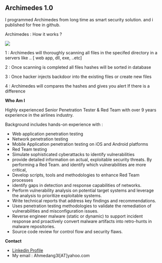 ## Archimedes 1.0

I programmed Archimedes from long time as smart security solution. and i published for free in github.


Archimedes : How it works ?


![](https://i.imgur.com/RrFURnp.png)

1 : Archimedes will thoroughly scanning all files in the specifed directory in a servers like .. [ web app, dll, exe, ..etc]

2 : Once scanning is completed all files hashes will be sorted in database

3 : Once hacker injects backdoor into the existing files or create new files

4 : Archimedes will compares the hashes and gives you alert If there is a difference


**Who Am I**

Highly experienced Senior Penetration Tester & Red Team with over 9 years experience in the airlines industry.

Background includes hands-on experience with :

- Web application penetration testing
- Network penetration testing
- Mobile Application penetration testing on iOS and Android platforms
- Red Team testing
- Simulate sophisticated cyberattacks to identify vulnerabilities
- provide detailed information on actual, exploitable security threats. By performing a Red Team. and identify which vulnerabilities are more critical,
- Develop scripts, tools and methodologies to enhance Red Team processes
- identify gaps in detection and response capabilities of networks.
- Perform vulnerability analysis on potential target systems and leverage the analysis to prioritize exploitable systems.
- Write technical reports that address key findings and recommendations. 
- Uses penetration testing methodologies to validate the remediation of vulnerabilities and misconfiguration issues.
- Reverse engineer malware (static or dynamic) to support incident response and proactively convert malware artifacts into retro-hunts in malware repositories.
- Source code review for control flow and security flaws.

**Contact**


 - [Linkedin Profile](https://www.linkedin.com/in/ahmed-pentest/)
- My email : Ahmedang3l[AT]yahoo.com








